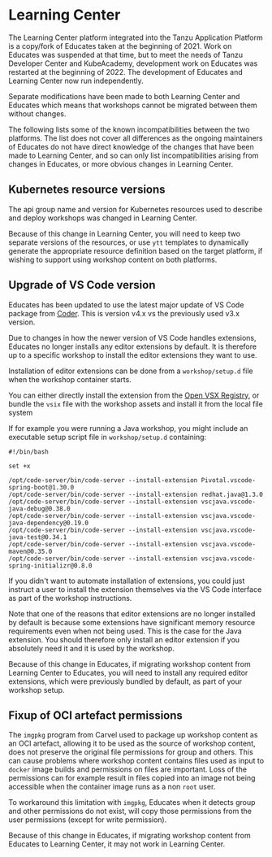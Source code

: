 Learning Center
===============

The Learning Center platform integrated into the Tanzu Application Platform is a copy/fork of Educates taken at the beginning of 2021. Work on Educates was suspended at that time, but to meet the needs of Tanzu Developer Center and KubeAcademy, development work on Educates was restarted at the beginning of 2022. The development of Educates and Learning Center now run independently.

Separate modifications have been made to both Learning Center and Educates which means that workshops cannot be migrated between them without changes.

The following lists some of the known incompatibilities between the two platforms. The list does not cover all differences as the ongoing maintainers of Educates do not have direct knowledge of the changes that have been made to Learning Center, and so can only list incompatibilities arising from changes in Educates, or more obvious changes in Learning Center.

Kubernetes resource versions
----------------------------

The api group name and version for Kubernetes resources used to describe and deploy workshops was changed in Learning Center.

Because of this change in Learning Center, you will need to keep two separate versions of the resources, or use `ytt` templates to dynamically generate the appropriate resource definition based on the target platform, if wishing to support using workshop content on both platforms.

Upgrade of VS Code version
--------------------------

Educates has been updated to use the latest major update of VS Code package from [Coder](https://github.com/coder/code-server). This is version v4.x vs the previously used v3.x version.

Due to changes in how the newer version of VS Code handles extensions, Educates no longer installs any editor extensions by default. It is therefore up to a specific workshop to install the editor extensions they want to use.

Installation of editor extensions can be done from a `workshop/setup.d` file when the workshop container starts.

You can either directly install the extension from the [Open VSX Registry](https://open-vsx.org/), or bundle the `vsix` file with the workshop assets and install it from the local file system

If for example you were running a Java workshop, you might include an executable setup script file in `workshop/setup.d` containing:

```
#!/bin/bash

set +x

/opt/code-server/bin/code-server --install-extension Pivotal.vscode-spring-boot@1.30.0
/opt/code-server/bin/code-server --install-extension redhat.java@1.3.0
/opt/code-server/bin/code-server --install-extension vscjava.vscode-java-debug@0.38.0
/opt/code-server/bin/code-server --install-extension vscjava.vscode-java-dependency@0.19.0
/opt/code-server/bin/code-server --install-extension vscjava.vscode-java-test@0.34.1
/opt/code-server/bin/code-server --install-extension vscjava.vscode-maven@0.35.0
/opt/code-server/bin/code-server --install-extension vscjava.vscode-spring-initializr@0.8.0
```

If you didn't want to automate installation of extensions, you could just instruct a user to install the extension themselves via the VS Code interface as part of the workshop instructions.

Note that one of the reasons that editor extensions are no longer installed by default is because some extensions have significant memory resource requirements even when not being used. This is the case for the Java extension. You should therefore only install an editor extension if you absolutely need it and it is used by the workshop.

Because of this change in Educates, if migrating workshop content from Learning Center to Educates, you will need to install any required editor extensions, which were previously bundled by default, as part of your workshop setup.

Fixup of OCI artefact permissions
---------------------------------

The `imgpkg` program from Carvel used to package up workshop content as an OCI artefact, allowing it to be used as the source of workshop content, does not preserve the original file permissions for group and others. This can cause problems where workshop content contains files used as input to `docker` image builds and permissions on files are important. Loss of the permissions can for example result in files copied into an image not being accessible when the container image runs as a non `root` user.

To workaround this limitation with `imgpkg`, Educates when it detects group and other permissions do not exist, will copy those permissions from the user permissions (except for write permission).

Because of this change in Educates, if migrating workshop content from Educates to Learning Center, it may not work in Learning Center.
